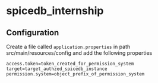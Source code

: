 # spicedb_internship

## Configuration

Create a file called `application.properties` in path src/main/resources/config and add the following properties

```
access.token=token_created_for_permission_system  
target=target_authzed_spicedb_instance
permission.system=object_prefix_of_permission_system
```